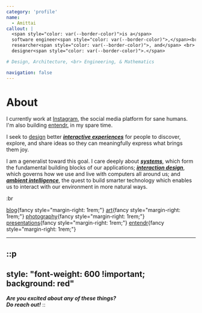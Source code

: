 ```yaml
---
category: 'profile'
name:
  - Amittai
callout: |
  <span style="color: var(--border-color)">is a</span>
  software engineer<span style="color: var(--border-color)">,</span><br>
  researcher<span style="color: var(--border-color)">, and</span> <br>
  designer<span style="color: var(--border-color)">.</span>

# Design, Architecture, <br> Engineering, & Mathematics

navigation: false
---
```


# About

I currently work at [Instagram][instagram], the social media platform
for sane humans.
I'm also building [entendr.][entendr] in my spare time.

I seek to [design][design] better [_**interactive experiences**_][interactive-experiences]
for people to discover, explore, and share ideas
so they can meaningfully express what brings them joy.

I am a generalist toward this goal. I care deeply about
[**_systems_**][systems],
which form the fundamental building blocks of our applications;
[**_interaction design_**][interaction-design],
which governs how we use and live with
computers all around us; and
**_[ambient intelligence][ambient-intelligence]_**,
the quest to build smarter technology
which enables us to interact with our environment in more natural ways.

:br

[blog](https://amittai.space){fancy style="margin-right: 1rem;"}
[art](https://amittai.art){fancy style="margin-right: 1rem;"}
[photography](https://www.instagram.com/amittai.art){fancy style="margin-right: 1rem;"}  
[presentations](https://slides.amittai.studio){fancy style="margin-right: 1rem;"}
[entendr](https://entendr.life){fancy style="margin-right: 1rem;"}

---

::p
---
style: "font-weight: 600 !important; background: red"
---
**_Are you excited about any of these things?  
Do reach out!_**
::

[design]:                   https://www.designcouncil.org.uk/our-work/what-is-design/
[entendr]:                  https://entendr.life

[instagram]:                https://about.meta.com/technologies/instagram/

[ambient-intelligence]:     https://www.infosys.com/insights/ai-automation/ambient-intelligence.html#:~:text=%22The%20most%20profound%20technologies%20are,chief%20scientist%20at%20Xerox%20PARC.

[interactive-experiences]:  https://www.designcouncil.org.uk/our-resources/the-design-value-framework/
[interaction-design]:       https://lawsofux.com/
[systems]:                  https://horicky.blogspot.com/2010/10/scalable-system-design-patterns.html
